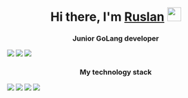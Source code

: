 <h1 align="center">Hi there, I'm <a href="[https://daniilshat.ru/](https://vk.com/lololod3)" target="_blank">Ruslan</a> 
<img src="https://github.com/blackcater/blackcater/raw/main/images/Hi.gif" height="32"/></h1>
<h3 align="center">Junior GoLang developer</h3>


![](http://github-profile-summary-cards.vercel.app/api/cards/profile-details?username=lololod3&theme=github_dark)
![](http://github-profile-summary-cards.vercel.app/api/cards/stats?username=lololod3&theme=github_dark)
![](http://github-profile-summary-cards.vercel.app/api/cards/most-commit-language?username=lololod3&theme=github_dark)

<h3 align="center">My technology stack</h3>
<div class="slider" style="margin: 0 auto; overflow: hidden;">
<img src="https://img.shields.io/badge/HTML5-E34F26?style=for-the-badge&logo=html5&logoColor=white">
<img  src="https://img.shields.io/badge/CSS3-1572B6?style=for-the-badge&logo=css3&logoColor=white">
<img  src="https://img.shields.io/badge/Go-00ADD8?style=for-the-badge&logo=go&logoColor=white">
<img  src="https://img.shields.io/badge/MySQL-00000F?style=for-the-badge&logo=mysql&logoColor=white">
</div>
